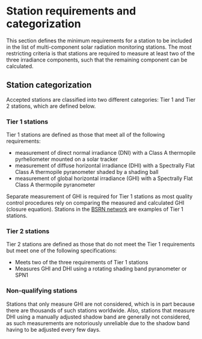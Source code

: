 # Station requirements and categorization

This section defines the minimum requirements for a station to be included in the list of multi-component solar radiation monitoring stations. The most restricting criteria is that stations are required to measure at least two of the three irradiance components, such that the remaining component can be calculated.

## Station categorization
Accepted stations are classified into two different categories: Tier 1 and Tier 2 stations, which are defined below.

### Tier 1 stations
Tier 1 stations are defined as those that meet all of the following requirements:
* measurement of direct normal irradiance (DNI) with a Class A thermopile pyrheliometer mounted on a solar tracker
* measurement of diffuse horizontal irradiance (DHI) with a Spectrally Flat Class A thermopile pyranometer shaded by a shading ball
* measurement of global horizontal irradiance (GHI) with a Spectrally Flat Class A thermopile pyranometer

Separate measurement of GHI is required for Tier 1 stations as most quality control procedures rely on comparing the measured and calculated GHI (closure equation). Stations in the [BSRN network](station_network_bsrn) are examples of Tier 1 stations.

### Tier 2 stations
Tier 2 stations are defined as those that do not meet the Tier 1 requirements but meet one of the following specifications:
* Meets two of the three requirements of Tier 1 stations
* Measures GHI and DHI using a rotating shading band pyranometer or SPN1

### Non-qualifying stations
Stations that only measure GHI are not considered, which is in part because there are thousands of such stations worldwide. Also, stations that measure DHI using a manually adjusted shadow band are generally not considered, as such measurements are notoriously unreliable due to the shadow band having to be adjusted every few days.
